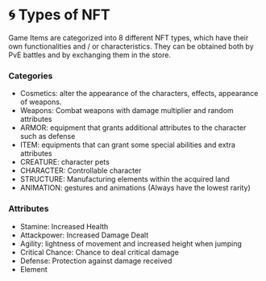 # 🌀 Types of NFT

Game Items are categorized into 8 different NFT types, which have their own functionalities and / or characteristics. They can be obtained both by PvE battles and by exchanging them in the store.

### Categories

* Cosmetics: alter the appearance of the characters, effects, appearance of weapons.
* Weapons: Combat weapons with damage multiplier and random attributes
* ARMOR: equipment that grants additional attributes to the character such as defense
* ITEM: equipments that can grant some special abilities and extra attributes
* CREATURE: character pets
* CHARACTER: Controllable character
* STRUCTURE: Manufacturing elements within the acquired land
* ANIMATION: gestures and animations (Always have the lowest rarity)

### Attributes

* Stamine: Increased Health
* Attackpower: Increased Damage Dealt
* Agility: lightness of movement and increased height when jumping
* Critical Chance: Chance to deal critical damage
* Defense: Protection against damage received
* Element
